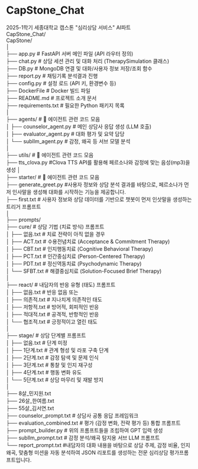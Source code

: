 # CapStone_Chat
2025-1학기 세종대학교 캡스톤 "심리상담 서비스" AI파트  
CapStone_Chat/    
CapStone/  
│  
├── app.py                # FastAPI 서버 메인 파일 (API 라우터 정의)  
├── chat.py               # 상담 세션 관리 및 대화 처리 (TherapySimulation 클래스)  
├── DB.py                 # MongoDB 연결 및 대화/사용자 정보 저장/조회 함수  
├── report.py             # 채팅기록 분석결과 진행   
├── config.py             # 설정 로드 (API 키, 환경변수 등)  
├── DockerFile            # Docker 빌드 파일  
├── README.md             # 프로젝트 소개 문서  
├── requirements.txt      # 필요한 Python 패키지 목록  
│  
├── agents/               # 🤖 에이전트 관련 코드 모음  
│   ├── counselor_agent.py    # 메인 상담사 응답 생성 (LLM 호출)  
│   ├── evaluator_agent.py    # 대화 평가 및 요약 담당  
│   └── subllm_agent.py       # 감정, 왜곡 등 서브 모델 분석  
│  
├── utils/               # 🤖 에이전트 관련 코드 모음   
├── tts_clova.py        #Clova TTS API를 활용해 페르소나와 감정에 맞는 음성(mp3)을 생성
│    
├── starter/               # 🤖 에이전트 관련 코드 모음     
├── generate_greet.py      #사용자 정보와 상담 분석 결과를 바탕으로, 페르소나가 먼저 인사말을 생성해 대화를 시작하는 기능을 제공합니다.  
├── first.txt              # 사용자 정보와 상담 데이터를 기반으로 챗봇이 먼저 인삿말을 생성하는 트리거 프롬프트  
│            
├── prompts/       
├── cure/                     # 상담 기법 (치료 방식) 프롬프트    
│   ├── 없음.txt                 # 치료 전략이 아직 없을 경우    
│   ├── ACT.txt                 # 수용전념치료 (Acceptance & Commitment Therapy)    
│   ├── CBT.txt                 # 인지행동치료 (Cognitive Behavioral Therapy)    
│   ├── PCT.txt                 # 인간중심치료 (Person-Centered Therapy)    
│   ├── PDT.txt                 # 정신역동치료 (Psychodynamic Therapy)    
│   └── SFBT.txt                # 해결중심치료 (Solution-Focused Brief Therapy)  
│  
├── react/                    # 내담자의 반응 유형 (태도) 프롬프트  
│   ├── 없음.txt                 # 반응 없음 또는   
│   ├── 의존적.txt               # 지나치게 의존적인 태도  
│   ├── 저항적.txt               # 방어적, 회피적인 반응  
│   ├── 적대적.txt               # 공격적, 반항적인 반응  
│   └── 협조적.txt               # 긍정적이고 열린 태도  
│  
├── stage/                    # 상담 단계별 프롬프트  
│   ├── 없음.txt                 # 단계 미정  
│   ├── 1단계.txt                # 관계 형성 및 라포 구축 단계  
│   ├── 2단계.txt                # 감정 탐색 및 문제 인식  
│   ├── 3단계.txt                # 통찰 및 인지 재구성  
│   ├── 4단계.txt                # 행동 변화 유도  
│   └── 5단계.txt                # 상담 마무리 및 재발 방지  
│  
├── 8살_민지원.txt  
├──  26살_한여름.txt  
├──  55살_김서연.txt  
├── counselor_prompt.txt     # 상담사 공통 응답 프레임워크  
├── evaluation_combined.txt  # 평가 (감정 변화, 전략 평가 등) 통합 프롬프트     
├── prompt_builder.py        # 위의 프롬프트들을 조립하여 GPT 입력 생성  
├── subllm_prompt.txt        # 감정 분석/왜곡 탐지용 서브 LLM 프롬프트    
└── report_prompt.txt        #내담자의 대화 내용을 바탕으로 상담 주제, 감정 비율, 인지 왜곡, 맞춤형 미션을 자동 분석하여 JSON 리포트를 생성하는 전문 심리상담 평가프롬프트입니다.    